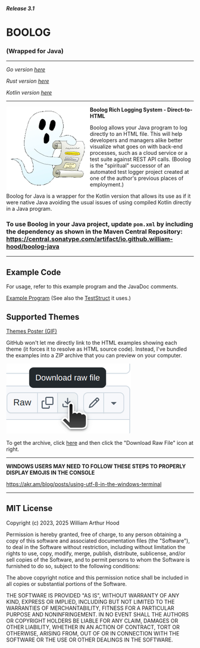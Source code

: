 ##### Release 3.1
# BOOLOG
### (Wrapped for Java)

<hr>

*Go version [here](https://github.com/william-hood/boolog-go)*

*Rust version [here](https://github.com/william-hood/boolog-rust)*

*Kotlin version [here](https://github.com/william-hood/boolog-kotlin)*
<hr>
<img align="left" src="examples/boolog-logo-sm.gif">

**Boolog Rich Logging System - Direct-to-HTML**

Boolog allows your Java program to log directly to an HTML file. This will help developers and managers alike better
visualize what goes on with back-end processes, such as a cloud service or a test suite against REST API calls.
(Boolog is the "spiritual" successor of an automated test logger project created at one of the author's previous places of employment.)


Boolog for Java is a wrapper for the Kotlin version that allows its use as if it were native Java avoiding the usual issues of using compiled Kotlin directly in a Java program.

### To use Boolog in your Java project, update `pom.xml` by including the dependency as shown in the Maven Central Repository: https://central.sonatype.com/artifact/io.github.william-hood/boolog-java

---
## Example Code
For usage, refer to this example program and the JavaDoc comments.

[Example Program](src/test/java/BoologJavaExample.java) (See also the [TestStruct](src/test/java/TestStruct.java) it uses.)

## Supported Themes

[Themes Poster (GIF)](examples/Poster.gif)

GitHub won't let me directly link to the HTML examples showing each theme (it forces it to resolve as HTML source code).
Instead, I've bundled the examples into a ZIP archive that you can preview on your computer.

![Do this...](examples/Instructions.gif)

To get the archive, click [here](examples/Theme-Examples.zip) and then click the "Download Raw File" icon at right.

---

**WINDOWS USERS MAY NEED TO FOLLOW THESE STEPS TO PROPERLY DISPLAY EMOJIS IN THE CONSOLE**

https://akr.am/blog/posts/using-utf-8-in-the-windows-terminal


---
## MIT License
Copyright (c) 2023, 2025 William Arthur Hood

Permission is hereby granted, free of charge, to any person obtaining a copy
of this software and associated documentation files (the "Software"), to deal
in the Software without restriction, including without limitation the rights to
use, copy, modify, merge, publish, distribute, sublicense, and/or sell copies
of the Software, and to permit persons to whom the Software is furnished
to do so, subject to the following conditions:

The above copyright notice and this permission notice shall be included
in all copies or substantial portions of the Software.

THE SOFTWARE IS PROVIDED "AS IS", WITHOUT WARRANTY OF ANY KIND,
EXPRESS OR IMPLIED, INCLUDING BUT NOT LIMITED TO THE WARRANTIES
OF MERCHANTABILITY, FITNESS FOR A PARTICULAR PURPOSE AND
NONINFRINGEMENT. IN NO EVENT SHALL THE AUTHORS OR COPYRIGHT
HOLDERS BE LIABLE FOR ANY CLAIM, DAMAGES OR OTHER LIABILITY,
WHETHER IN AN ACTION OF CONTRACT, TORT OR OTHERWISE, ARISING
FROM, OUT OF OR IN CONNECTION WITH THE SOFTWARE OR THE USE OR
OTHER DEALINGS IN THE SOFTWARE.
